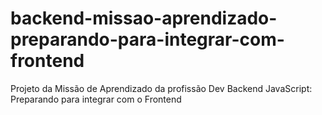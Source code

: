 # backend-missao-aprendizado-preparando-para-integrar-com-frontend
Projeto da Missão de Aprendizado da profissão Dev Backend JavaScript: Preparando para integrar com o Frontend

